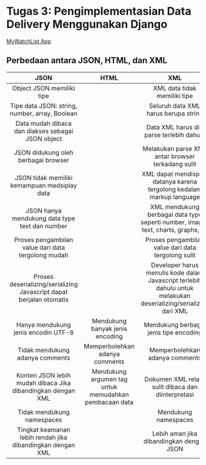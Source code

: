 # Tugas 3: Pengimplementasian Data Delivery Menggunakan Django

[MyWatchList App](https://pbp-tugas2.herokuapp.com/mywatchlist/)

## Perbedaan antara JSON, HTML, dan XML

JSON | HTML | XML
:---: | :---: | :---:
Object JSON memiliki tipe | | XML data tidak memiliki tipe
Tipe data JSON: string, number, array, Boolean | | Seluruh data XML harus berupa string
Data mudah dibaca dan diakses sebagai JSON object | | Data XML harus di-parse terlebih dahulu
JSON didukung oleh berbagai browser | | Melakukan parse XML antar browser terkadang sulit
JSON tidak memiliki kemampuan medsiplay data | | XML dapat mendisplay datanya karena tergolong kedalam markup language
JSON hanya mendukung data type text dan number | | XML mendukung berbagai data type seperti number, images text, charts, graphs, dll
Proses pengambilan value dari data tergolong mudah | | Proses pengambilan value dari data tergolong sulit
Proses deserializing/serializing Javascript dapat berjalan otomatis | | Developer harus menulis kode dalam Javascript terlebih dahulu untuk melakukan deserializing/serializing dari XML
Hanya mendukung jenis encodin UTF-8 | Mendukung banyak jenis encoding | Mendukung berbagai jenis tipe encoding
Tidak mendukung adanya comments | Memperbolehkan adanya comments | Memperbolehkan adanya comments
Konten JSON lebih mudah dibaca Jika dibandingkan dengan XML | Mendukung argumen tag untuk memudahkan pembacaan data | Dokumen XML relatif sulit dibaca dan diinterpretasi
Tidak mendukung namespaces | | Mendukung namespaces
Tingkat keamanan lebih rendah jika dibandingkan dengan XML |  | Lebih aman jika dibandingkan dengan JSON
